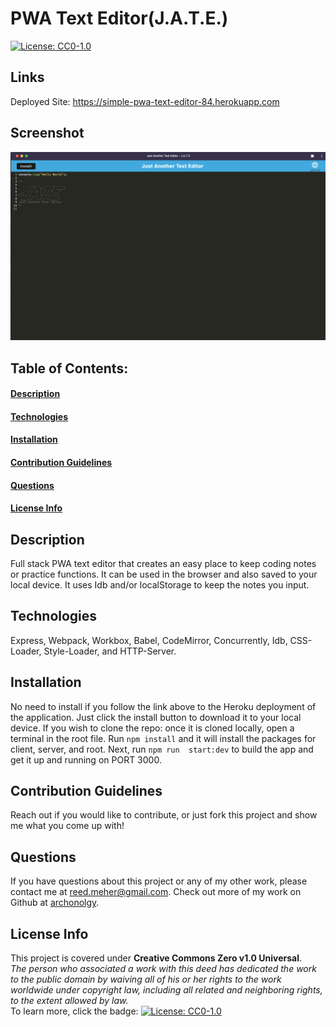 # PWA Text Editor(J.A.T.E.)
[![License: CC0-1.0](https://licensebuttons.net/l/zero/1.0/80x15.png)](http://creativecommons.org/publicdomain/zero/1.0/)
## Links
Deployed Site: https://simple-pwa-text-editor-84.herokuapp.com
## Screenshot
![screenshot](./Screenshot%202022-11-15%20at%202.07.44%20PM.png)    
## Table of Contents:
#### [Description](#description)
#### [Technologies](#technologies)
#### [Installation](#installation)
#### [Contribution Guidelines](#contribution-guidelines)
#### [Questions](#questions)
#### [License Info](#license-info)

## Description
Full stack PWA text editor that creates an easy place to keep coding notes or practice functions. It can be used in the browser and also saved to your local device. It uses Idb and/or localStorage to keep the notes you input.

## Technologies
Express, Webpack, Workbox, Babel, CodeMirror, Concurrently, Idb, CSS-Loader, Style-Loader, and HTTP-Server.  
    
## Installation
No need to install if you follow the link above to the Heroku deployment of the application. Just click the install button to download it to your local device.  If you wish to clone the repo: once it is cloned locally, open a terminal in the root file. Run `npm install` and it will install the packages for client, server, and root.  Next, run `npm run  start:dev` to build the app and get it up and running on  PORT 3000. 

## Contribution Guidelines
Reach out if you would like to contribute, or just fork this project and show me what you come up with!

## Questions
If you have questions about this project or any of my other work, please contact me at reed.meher@gmail.com. Check out more of my work on Github at [archonolgy](https://github.com/archonolgy).
    
## License Info
This project is covered under **Creative Commons Zero v1.0 Universal**. 
<br>
*The person who associated a work with this deed has dedicated the work to the public domain by waiving all of his or her rights to the work worldwide under copyright law, including all related and neighboring rights, to the extent allowed by law.* 
<br>
To learn more, click the badge: [![License: CC0-1.0](https://licensebuttons.net/l/zero/1.0/80x15.png)](http://creativecommons.org/publicdomain/zero/1.0/)